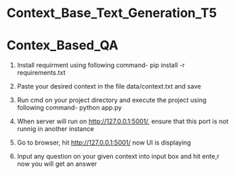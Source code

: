 # Context_Base_Text_Generation_T5
# Contex_Based_QA
1. Install requirment using following command-
pip install -r requirements.txt

2. Paste your desired context in the file data/context.txt and save

3. Run cmd on your project directory and execute the project using following command-
python app.py

4. When server will run on http://127.0.0.1:5001/, ensure that this port is not runnig in another instance

5. Go to browser, hit http://127.0.0.1:5001/ now UI is displaying

6. Input any question on your given context into input box and hit ente,r now you will get an answer